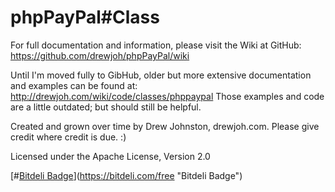 phpPayPal#Class
=======================

For full documentation and information, please visit the Wiki at GitHub: https://github.com/drewjoh/phpPayPal/wiki

Until I'm moved fully to GibHub, older but more extensive documentation and examples can be found at: http://drewjoh.com/wiki/code/classes/phppaypal
Those examples and code are a little outdated; but should still be helpful.

Created and grown over time by Drew Johnston, drewjoh.com. Please give credit where credit is due. :)

Licensed under the Apache License, Version 2.0

[#[Bitdeli Badge](https://d2weczhvl823v0.cloudfront.net/drewjoh/phppaypal/trend.png)](https://bitdeli.com/free "Bitdeli Badge") 